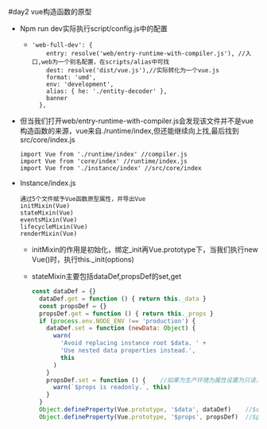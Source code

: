 #day2 vue构造函数的原型

- Npm run dev实际执行script/config.js中的配置

  - ```
    'web-full-dev': {
        entry: resolve('web/entry-runtime-with-compiler.js'), //入口,web为一个别名配置，在scripts/alias中可找
        dest: resolve('dist/vue.js'),//实际转化为一个vue.js
        format: 'umd',
        env: 'development',
        alias: { he: './entity-decoder' },
        banner
      },
    ```

    

- 但当我们打开web/entry-runtime-with-compiler.js会发现该文件并不是vue构造函数的来源，vue来自./runtime/index,但还能继续向上找,最后找到src/core/index.js

  ```
  import Vue from './runtime/index' //compiler.js
  import Vue from 'core/index' //runtime/index.js
  import Vue from './instance/index' //src/core/index
  ```

- Instance/index.js

  ```
  通过5个文件赋予Vue函数原型属性，并导出Vue
  initMixin(Vue)
  stateMixin(Vue)
  eventsMixin(Vue)
  lifecycleMixin(Vue)
  renderMixin(Vue)
  ```

  

  - initMixin的作用是初始化，绑定_init再Vue.prototype下，当我们执行new Vue()时，执行this._init(options)

  - stateMixin主要包括dataDef,propsDef的set,get

    ```js
    const dataDef = {}
      dataDef.get = function () { return this._data }
      const propsDef = {}
      propsDef.get = function () { return this._props }
      if (process.env.NODE_ENV !== 'production') {
        dataDef.set = function (newData: Object) {
          warn(
            'Avoid replacing instance root $data. ' +
            'Use nested data properties instead.',
            this
          )
        }
        propsDef.set = function () {	//如果为生产环境为属性设置为只读，无法修改
          warn(`$props is readonly.`, this)
        }
      }
      Object.defineProperty(Vue.prototype, '$data', dataDef)	//$data代理了this._data
      Object.defineProperty(Vue.prototype, '$props', propsDef)	//$props代理了this._props
    ```

    

